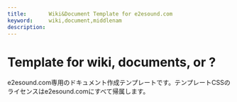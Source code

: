 ```yaml
---
title:       Wiki&Document Template for e2esound.com
keyword:     wiki,document,middlenam
description: 
---
```

# Template for wiki, documents, or ?

e2esound.com専用のドキュメント作成テンプレートです。テンプレートCSSのライセンスはe2esound.comにすべて帰属します。

